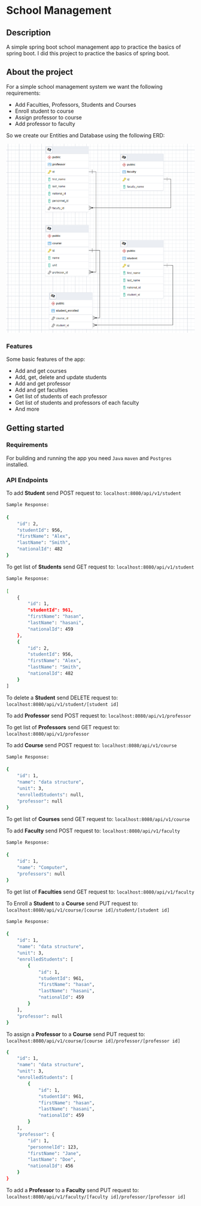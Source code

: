 # School Management

## Description
A simple spring boot school management app to practice the basics of spring boot.
I did this project to practice the basics of spring boot.

## About the project
For a simple school management system we want the following requirements:
* Add Faculties, Professors, Students and Courses
* Enroll student to course
* Assign professor to course
* Add professor to faculty

So we create our Entities and Database using the following ERD:

<p align="center">
<img src="readme_assets/1.png" alt="ERD">
</p>

### Features
Some basic features of the app:
* Add and get courses
* Add, get, delete and update students
* Add and get professor
* Add and get faculties
* Get list of students of each professor
* Get list of students and professors of each faculty
* And more

## Getting started

### Requirements
For building and running the app you need `Java` `maven` and `Postgres` installed.

### API Endpoints
To add **Student** send POST request to: `localhost:8080/api/v1/student`
```bash
Sample Response:

{
    "id": 2,
    "studentId": 956,
    "firstName": "Alex",
    "lastName": "Smith",
    "nationalId": 482
}
```

To get list of **Students** send GET request to: `localhost:8080/api/v1/student`
```bash
Sample Response:

[
    {
        "id": 1,
        "studentId": 961,
        "firstName": "hasan",
        "lastName": "hasani",
        "nationalId": 459
    },
    {
        "id": 2,
        "studentId": 956,
        "firstName": "Alex",
        "lastName": "Smith",
        "nationalId": 482
    }
]
```

To delete a **Student** send DELETE request to: `localhost:8080/api/v1/student/[student id]`

To add **Professor** send POST request to: `localhost:8080/api/v1/professor`

To get list of **Professors** send GET request to: `localhost:8080/api/v1/professor`

To add **Course** send POST request to: `localhost:8080/api/v1/course`
```bash
Sample Response:

{
    "id": 1,
    "name": "data structure",
    "unit": 3,
    "enrolledStudents": null,
    "professor": null
}
```

To get list of **Courses** send GET request to: `localhost:8080/api/v1/course`

To add **Faculty** send POST request to: `localhost:8080/api/v1/faculty`
```bash
Sample Response:

{
    "id": 1,
    "name": "Computer",
    "professors": null
}
```
To get list of **Faculties** send GET request to: `localhost:8080/api/v1/faculty`

To Enroll a **Student** to a **Course** send PUT request to: `localhost:8080/api/v1/course/[course id]/student/[student id]`
```bash
Sample Response:

{
    "id": 1,
    "name": "data structure",
    "unit": 3,
    "enrolledStudents": [
        {
            "id": 1,
            "studentId": 961,
            "firstName": "hasan",
            "lastName": "hasani",
            "nationalId": 459
        }
    ],
    "professor": null
}
```

To assign a **Professor** to a **Course** send PUT request to: `localhost:8080/api/v1/course/[course id]/professor/[professor id]`
```bash
{
    "id": 1,
    "name": "data structure",
    "unit": 3,
    "enrolledStudents": [
        {
            "id": 1,
            "studentId": 961,
            "firstName": "hasan",
            "lastName": "hasani",
            "nationalId": 459
        }
    ],
    "professor": {
        "id": 1,
        "personnelId": 123,
        "firstName": "Jane",
        "lastName": "Doe",
        "nationalId": 456
    }
}
```

To add a **Professor** to a **Faculty** send PUT request to: `localhost:8080/api/v1/faculty/[faculty id]/professor/[professor id]`